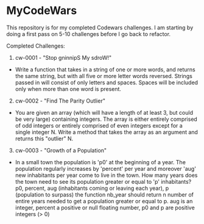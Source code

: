 # MyCodeWars

This repository is for my completed Codewars challenges. I am starting by doing a first pass on 5-10 challenges before I go back to refactor.


Completed Challenges:

1. cw-0001 - "Stop gninnipS My sdroW!" 
  - Write a function that takes in a string of one or more words, and returns the same string, but with all five or more letter words reversed. Strings passed in will consist of only letters and spaces. Spaces will be included only when more than one word is present. 
2. cw-0002 - "Find The Parity Outlier"
  - You are given an array (which will have a length of at least 3, but could be very large) containing integers. The array is either entirely comprised of odd integers or entirely comprised of even integers except for a single integer N. Write a method that takes the array as an argument and returns this "outlier" N.
3. cw-0003 - "Growth of a Population"
  - In a small town the population is 'p0' at the beginning of a year. The population regularly increases by 'percent' per year and moreover 'aug' new inhabitants per year come to live in the town. How many years does the town need to see its population greater or equal to 'p' inhabitants?
  p0, percent, aug (inhabitants coming or leaving each year), p (population to surpass)
  the function nb_year should return n number of entire years needed to get a population greater or equal to p.
  aug is an integer, percent a positive or null floating number, p0 and p are positive integers (> 0)
